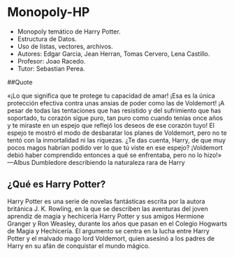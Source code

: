 # Monopoly-HP
- Monopoly temático de Harry Potter. 
- Estructura de Datos.
- Uso de listas, vectores, archivos.
- Autores: Edgar Garcia, Jean Herran, Tomas Cervero, Lena Castillo.
- Profesor: Joao Racedo.
- Tutor: Sebastian Perea.

##Quote
 
«¡Lo que significa que te protege tu capacidad de amar! ¡Esa es la única protección efectiva contra unas ansias de poder como las de Voldemort! ¡A pesar de todas las tentaciones que has resistido y del sufrimiento que has soportado, tu corazón sigue puro, tan puro como cuando tenías once años y te miraste en un espejo que reflejó los deseos de ese corazón tuyo! El espejo te mostró el modo de desbaratar los planes de Voldemort, pero no te tentó con la inmortalidad ni las riquezas. ¿Te das cuenta, Harry, de que muy pocos magos habrían podido ver lo que tú viste en ese espejo? ¡Voldemort debió haber comprendido entonces a qué se enfrentaba, pero no lo hizo!»
                                                             —Albus Dumbledore describiendo la naturaleza rara de Harry

## ¿Qué es Harry Potter?
Harry Potter es una serie de novelas fantásticas escrita por la autora británica J. K. Rowling, en la que se describen las aventuras del joven aprendiz de magia y hechicería Harry Potter y sus amigos Hermione Granger y Ron Weasley, durante los años que pasan en el Colegio Hogwarts de Magia y Hechicería. El argumento se centra en la lucha entre Harry Potter y el malvado mago lord Voldemort, quien asesinó a los padres de Harry en su afán de conquistar el mundo mágico.

